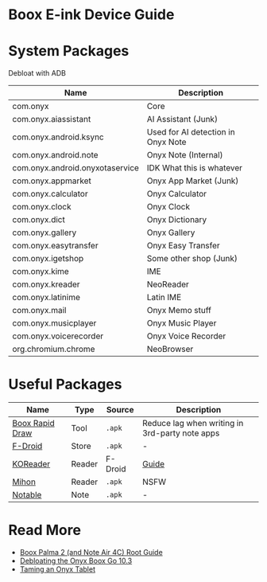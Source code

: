 # Boox E-ink Device Guide

# System Packages
Debloat with ADB

| Name                            | Description                        |
| ------------------------------- | ---------------------------------- |
| com.onyx                        | Core                               |
| com.onyx.aiassistant            | AI Assistant (Junk)                |
| com.onyx.android.ksync          | Used for AI detection in Onyx Note |
| com.onyx.android.note           | Onyx Note (Internal)               |
| com.onyx.android.onyxotaservice | IDK What this is whatever          |
| com.onyx.appmarket              | Onyx App Market (Junk)             |
| com.onyx.calculator             | Onyx Calculator                    |
| com.onyx.clock                  | Onyx Clock                         |
| com.onyx.dict                   | Onyx Dictionary                    |
| com.onyx.gallery                | Onyx Gallery                       |
| com.onyx.easytransfer           | Onyx Easy Transfer                 |
| com.onyx.igetshop               | Some other shop (Junk)             |
| com.onyx.kime                   | IME                                |
| com.onyx.kreader                | NeoReader                          |
| com.onyx.latinime               | Latin IME                          |
| com.onyx.mail                   | Onyx Memo stuff                    |
| com.onyx.musicplayer            | Onyx Music Player                  |
| com.onyx.voicerecorder          | Onyx Voice Recorder                |
| org.chromium.chrome             | NeoBrowser                         |

# Useful Packages

| Name                                                              | Type   | Source  | Description                                    |
| ----------------------------------------------------------------- | ------ | ------- | ---------------------------------------------- |
| [Boox Rapid Draw](https://github.com/sergeylappo/boox-rapid-draw) | Tool   | `.apk`  | Reduce lag when writing in 3rd-party note apps |
| [F-Droid](https://f-droid.org/)                                   | Store  | `.apk`  | -                                              |
| [KOReader](https://koreader.rocks/)                               | Reader | F-Droid | [Guide](/docs/books/library.md#koreader)       |
| [Mihon](https://mihon.app/)                                       | Reader | `.apk`  | NSFW                                           |
| [Notable](https://github.com/Ethran/notable)                      | Note   | `.apk`  | -                                              |

# Read More

- [Boox Palma 2 (and Note Air 4C) Root Guide](https://github.com/jdkruzr/BooxPalma2RootGuide)
- [Debloating the Onyx Boox Go 10.3](https://appsec.space/posts/onyx-boox-go-10.3/)
- [Taming an Onyx Tablet](https://gist.github.com/fardjad/97baf36de97d1c4ae3953b3d359bb918)